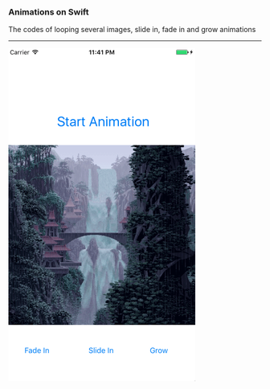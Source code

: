 ### Animations on Swift

The codes of looping several images, slide in, fade in and grow animations

***

![alt tag](https://github.com/accoladea/exploring-swift/blob/master/Playgrounds/Animations/animations.png "a screenshot of the app")
